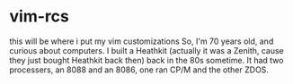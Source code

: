 # vim-rcs
this will be where i put my vim customizations
So, I'm 70 years old, and curious about computers. I built a Heathkit (actually it was a Zenith, cause they just bought Heathkit back then) back in the 80s sometime. It had two processers, an 8088 and an 8086, one ran CP/M and the other ZDOS.
